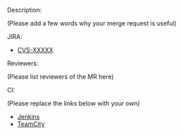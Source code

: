 Description:

(Please add a few words why your merge request is useful)

JIRA:
* [CVS-XXXXX](https://jira.devtools.intel.com/browse/CVS-XXXXX)

Reviewers:

(Please list reviewers of the MR here)

CI:

(Please replace the links below with your own)
* [Jenkins](https://dsp-ci-icv.inn.intel.com/job/IE-MDK/job/manual/job/RunFunctionalTests/build?delay=0sec)
* [TeamCity](https://teamcity01-ir.devtools.intel.com/viewType.html?buildTypeId=DeepLearningSdk_DeepLearningSdk_InferenceEngineUnifiedRepo_Linux_BuildUnitTest_3)
